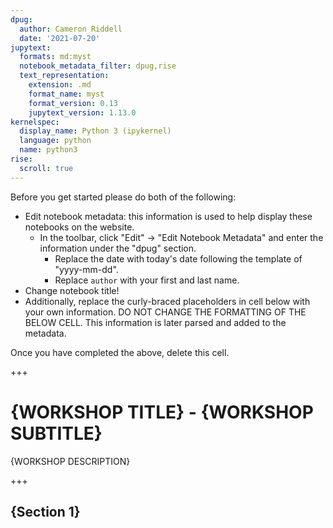 ```yaml
---
dpug:
  author: Cameron Riddell
  date: '2021-07-20'
jupytext:
  formats: md:myst
  notebook_metadata_filter: dpug,rise
  text_representation:
    extension: .md
    format_name: myst
    format_version: 0.13
    jupytext_version: 1.13.0
kernelspec:
  display_name: Python 3 (ipykernel)
  language: python
  name: python3
rise:
  scroll: true
---
```


Before you get started please do both of the following:
* Edit notebook metadata: this information is used to help display these notebooks
  on the website.
  * In the toolbar, click "Edit" -> "Edit Notebook Metadata" and enter the information
  under the "dpug" section.
    * Replace the date with today's date following the template of "yyyy-mm-dd".
    * Replace `author` with your first and last name.
* Change notebook title!
* Additionally, replace the curly-braced placeholders in cell below with your own information.
DO NOT CHANGE THE FORMATTING OF THE BELOW CELL. This information is later parsed and added
to the metadata.

Once you have completed the above, delete this cell.

+++

# {WORKSHOP TITLE} - {WORKSHOP SUBTITLE}
{WORKSHOP DESCRIPTION}

+++

## {Section 1}

```{code-cell} ipython3

```
